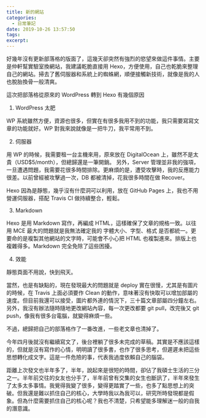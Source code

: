 ```yaml
---
title: 新的網站
categories:
  - 日常筆記
date: 2019-10-26 13:57:50
tags: 
excerpt: 
---
```


好幾年沒有更新部落格的版面了，這幾天卻突然有強烈的慾望來做這件事情。主要是仲軒幫實驗室換網站，我建議乾脆直接用 Hexo，方便使用，自己也乾脆來整理自己的網站。掃去了舊伺服器和系統上的蜘蛛網，順便接觸新技術，就像是我的人也脫胎換骨一般清爽。

這次把部落格從原來的 WordPress 轉到 Hexo 有幾個原因

1. WordPress 太肥

WP 系統雖然方便，資源也很多，但實在有很多我用不到的功能，我只需要寫寫文章的功能就好。WP 對我來說就像是一把牛刀，我平常用不到。

2. 伺服器

用 WP 的時候，我需要租一台主機來用，原來放在 DigitalOcean 上，雖然不是太貴（USD$5/month），但總歸還是一筆開銷。
另外，Server 管理並非我的強項，一旦遭遇問題，我需要花很多時間排除。更麻煩的是，遭受攻擊時，我的反應能力很差。以前曾經被攻擊過一次，DB 都被清掉，花我很多時間在做 Recover。

Hexo 因為是靜態，幾乎沒有什麼洞可以利用，放在 GitHub Pages 上，我也不用營運伺服器，搭配 Travis CI 做持續整合，輕鬆。

3. Markdown

Hexo 是用 Markdown 寫作，再編成 HTML，這樣確保了文章的規格一致。以往用 MCE 最大的問題就是我無法確定我的 字體大小、字型、格式 是否都統一。更要命的是複製其他網站的文字時，可能會不小心把 HTML 也複製進來。排版上也複雜得多。Markdown 完全免除了這些困擾。

4. 效能

靜態頁面不用說，快到飛天。

當然，也是有缺點的，現在發現最大的問題就是 deploy 實在很慢，尤其是有圖片的時候，在 Travis 上面必須要作 Clean 的動作，意味著沒有快取可以增加部屬的速度。但目前我還可以接受，圖片都外連的情況下，三十篇文章部屬四分鐘左右。
另外，我沒有辦法隨時隨地更改網站內容，每一次更改都要 git pull，改完後又 git push，像我有很多台電腦，就變得麻煩一些。

不過，總歸把自己的部落格作了一番改進，一些老文章也清掉了。

今年四月後就沒有繼續寫文了，後台裡躺了很多未完成的草稿。其實是不應該這樣的，但就是沒有寫作的心情，明明讀了很多書，也作了很多思考，但遲遲未把這些思想轉化成文字。這是一件危險的事，代表我過度依賴自己的腦袋。

距離上次發文也半年多了，半年，說起來是很短的時間，卻佔了我碩士生活的三分之一。半年前交往的女友也分手了，半年前曾有交集的女生也斷訊了，半年來發生了太多太多事情。我覺得我變了很多，變得更踏實了一些，也多了點思想上的突破。但我還是難以抓住自己的核心，大學時我以為我可以，研究所時發現都是假象。但為什麼需要抓住自己的核心呢？我也不清楚，只希望能多理解迷一般的自我的潛意識。

